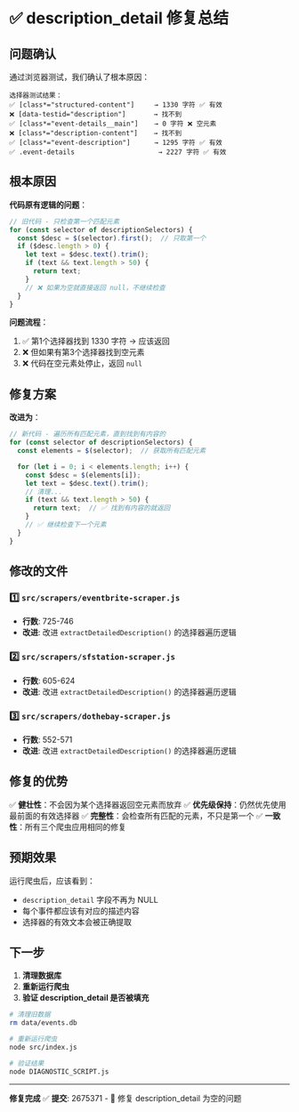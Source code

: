 # ✅ description_detail 修复总结

## 问题确认

通过浏览器测试，我们确认了根本原因：

```
选择器测试结果：
✅ [class*="structured-content"]     → 1330 字符 ✅ 有效
❌ [data-testid="description"]       → 找不到
✅ [class*="event-details__main"]    → 0 字符 ❌ 空元素
❌ [class*="description-content"]    → 找不到
✅ [class*="event-description"]      → 1295 字符 ✅ 有效
✅ .event-details                     → 2227 字符 ✅ 有效
```

## 根本原因

**代码原有逻辑的问题**：

```javascript
// 旧代码 - 只检查第一个匹配元素
for (const selector of descriptionSelectors) {
  const $desc = $(selector).first();  // 只取第一个
  if ($desc.length > 0) {
    let text = $desc.text().trim();
    if (text && text.length > 50) {
      return text;
    }
    // ❌ 如果为空就直接返回 null，不继续检查
  }
}
```

**问题流程**：
1. ✅ 第1个选择器找到 1330 字符 → 应该返回
2. ❌ 但如果有第3个选择器找到空元素
3. ❌ 代码在空元素处停止，返回 `null`

## 修复方案

**改进为**：

```javascript
// 新代码 - 遍历所有匹配元素，直到找到有内容的
for (const selector of descriptionSelectors) {
  const elements = $(selector);  // 获取所有匹配元素

  for (let i = 0; i < elements.length; i++) {
    const $desc = $(elements[i]);
    let text = $desc.text().trim();
    // 清理...
    if (text && text.length > 50) {
      return text;  // ✅ 找到有内容的就返回
    }
    // ✅ 继续检查下一个元素
  }
}
```

## 修改的文件

### 1️⃣ `src/scrapers/eventbrite-scraper.js`
- **行数**: 725-746
- **改进**: 改进 `extractDetailedDescription()` 的选择器遍历逻辑

### 2️⃣ `src/scrapers/sfstation-scraper.js`
- **行数**: 605-624
- **改进**: 改进 `extractDetailedDescription()` 的选择器遍历逻辑

### 3️⃣ `src/scrapers/dothebay-scraper.js`
- **行数**: 552-571
- **改进**: 改进 `extractDetailedDescription()` 的选择器遍历逻辑

## 修复的优势

✅ **健壮性**：不会因为某个选择器返回空元素而放弃
✅ **优先级保持**：仍然优先使用最前面的有效选择器
✅ **完整性**：会检查所有匹配的元素，不只是第一个
✅ **一致性**：所有三个爬虫应用相同的修复

## 预期效果

运行爬虫后，应该看到：
- `description_detail` 字段不再为 NULL
- 每个事件都应该有对应的描述内容
- 选择器的有效文本会被正确提取

## 下一步

1. **清理数据库**
2. **重新运行爬虫**
3. **验证 description_detail 是否被填充**

```bash
# 清理旧数据
rm data/events.db

# 重新运行爬虫
node src/index.js

# 验证结果
node DIAGNOSTIC_SCRIPT.js
```

---

**修复完成** ✅
**提交**: 2675371 - 🔧 修复 description_detail 为空的问题
